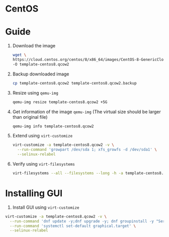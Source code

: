 # CentOS

# Guide

1. Download the image

    ```bash
    wget \
    https://cloud.centos.org/centos/8/x86_64/images/CentOS-8-GenericCloud-8.2.2004-20200611.2.x86_64.qcow2 \
    -O template-centos8.qcow2
    ```

2. Backup downloaded image

    ```bash
    cp template-centos8.qcow2 template-centos8.qcow2.backup
    ```

3. Resize using `qemu-img`

    ```bash
    qemu-img resize template-centos8.qcow2 +5G
    ```

4. Get information of the image `qemu-img` (The virtual size should be larger than original file)

    ```bash
    qemu-img info template-centos8.qcow2
    ```

5. Extend using `virt-customize`

    ```bash
    virt-customize -a template-centos8.qcow2 -v \
      --run-command 'growpart /dev/sda 1; xfs_growfs -d /dev/sda1' \
      --selinux-relabel
    ```

6. Verify using `virt-filesystems`

    ```bash
    virt-filesystems --all --filesystems --long -h -a template-centos8.qcow2
    ```

# Installing GUI

1. Install GUI using `virt-customize`

```bash
virt-customize -a template-centos8.qcow2 -v \
  --run-command 'dnf update -y;dnf upgrade -y; dnf groupinstall -y "Server with GUI"' \
  --run-command 'systemctl set-default graphical.target' \
  --selinux-relabel
```